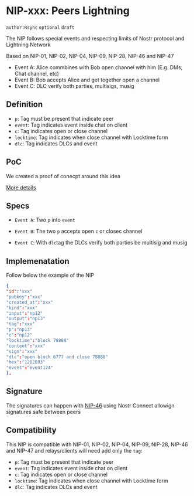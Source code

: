 # NIP-xxx: Peers Lightning

`author:Rsync` `optional` `draft`

The NIP follows special events and respecting limits of Nostr protocol and Lightning Network

Based on NIP-01, NIP-02, NIP-04, NIP-09, NIP-28, NIP-46 and NIP-47

- Event A: Alice commbines with Bob open channel with him (E.g. DMs, Chat channel, etc)
- Event B: Bob accepts Alice and get together open a channel
- Event C: DLC verify both parties, multisigs, musig

## Definition

- `p`: Tag must be present that indicate peer
- `event`: Tag indicates event inside chat on client
- `c`: Tag indicates open or close channel 
- `locktime`: Tag indicates when close channel with Locktime form
- `dlc`: Tag indicates DLCs and event

## PoC

We created a proof of conecpt around this idea 

[More details](https://github.com/AreaLayer/Lightning-lending-PoC/blob/main/poc.rs)


## Specs

- `Event A`: Two `p` into `event`

- `Event B`: The two `p` accepts open `c` or closec channel

- `Event C`: With `dlc`tag the DLCs verify both parties be multisig and musig

##  Implemenatation

Follow below the example of the NIP

```json
{
"id":"xxx"
"pubkey":"xxx"
"created_at":"xxx"
"kind":"xxx"
"input":"np12"
"output":"np13"
"tag":"xxx"
"p":"np13"
"c":"np12"
"locktime":"block 78888"
"content":"xxx"
"sign":"xxx"
"dlc":"open block 6777 and close 78888"
"hex":"1282893"
"event":"event124"
},
```
## Signature

The signatures can happen with [NIP-46](https://github.com/nostr-protocol/nips/blob/master/46.md) using Nostr Connect allowign signatures safe between peers

## Compatibility

This NIP is compatible with NIP-01, NIP-02, NIP-04, NIP-09, NIP-28, NIP-46 and NIP-47 and relays/clients will need add only the `tag`:


- `p`: Tag must be present that indicate peer
- `event`: Tag indicates event inside chat on client
- `c`: Tag indicates open or close channel 
- `locktime`: Tag indicates when close channel with Locktime form
- `dlc`: Tag indicates DLCs and event


